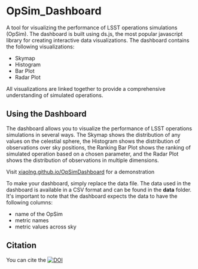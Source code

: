 # OpSim_Dashboard

A tool for visualizing the performance of LSST operations simulations (OpSim). The dashboard is built using ds.js, the most popular javascript library for creating interactive data visualizations. The dashboard contains the following visualizations:

- Skymap
- Histogram
- Bar Plot 
- Radar Plot

All visualizations are linked together to provide a comprehensive understanding of simulated operations. 

## Using the Dashboard

The dashboard allows you to visualize the performance of LSST operations simulations in several ways. The Skymap shows the distribution of any values on the celestial sphere, the Histogram shows the distribution of observations over sky positions, the Ranking Bar Plot shows the ranking of simulated operation based on a chosen parameter, and the Radar Plot shows the distribution of observations in multiple dimensions.

Visit [xiaolng.github.io/OpSimDashboard](xiaolng.github.io/OpSimDashboard) for a demonstration 

To make your dashboard, simply replace the data file. The data used in the dashboard is available in a CSV format and can be found in the **data** folder. It's important to note that the dashboard expects the data to have the following columns:

- name of the OpSim
- metric names
- metric values across sky 

## Citation
You can cite the 
[![DOI](https://zenodo.org/badge/400679096.svg)](https://zenodo.org/badge/latestdoi/400679096)




